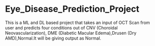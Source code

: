 # Eye_Disease_Prediction_Project
This is a ML and DL based project that takes an input of OCT Scan from user and predicts four conditions out of CNV (Choroidal Neovascularization), DME (Diabetic Macular Edema),Drusen (Dry AMD),Normal.It will be giving output as Normal.
